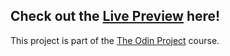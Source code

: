 ## Check out the [Live Preview](https://robh-01.github.io/top_Library/) here!

This project is part of the [The Odin Project](https://www.theodinproject.com/) course.